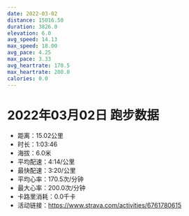 ```yaml
---
date: 2022-03-02
distance: 15016.50
duration: 3826.0
elevation: 6.0
avg_speed: 14.13
max_speed: 18.00
avg_pace: 4.25
max_pace: 3.33
avg_heartrate: 170.5
max_heartrate: 200.0
calories: 0.0
---
```


# 2022年03月02日 跑步数据

- 距离：15.02公里
- 时长：1:03:46
- 海拔：6.0米
- 平均配速：4:14/公里
- 最快配速：3:20/公里
- 平均心率：170.5次/分钟
- 最大心率：200.0次/分钟
- 卡路里消耗：0.0千卡
- 活动链接：https://www.strava.com/activities/6761780615
